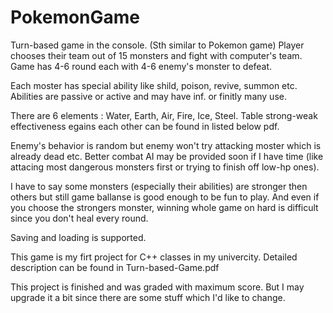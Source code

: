 # PokemonGame
 
Turn-based game in the console. (Sth similar to Pokemon game)
Player chooses their team out of 15 monsters and fight with computer's team.
Game has 4-6 round each with 4-6 enemy's monster to defeat.

Each moster has special ability like shild, poison, revive, summon etc.
Abilities are passive or active and may have inf. or finitly many use.

There are 6 elements : Water, Earth, Air, Fire, Ice, Steel.
Table strong-weak effectiveness egains each other can be found in listed below pdf.

Enemy's behavior is random but enemy won't try attacking moster which is already dead etc.
Better combat AI may be provided soon if I have time (like attacing most dangerous monsters first or trying to finish off low-hp ones).

I have to say some monsters (especially their abilities) are stronger then others but still game ballanse is good enough to be fun to play.
And even if you choose the strongers monster, winning whole game on hard is difficult since you don't heal every round.


Saving and loading is supported.

This game is my firt project for C++ classes in my univercity. 
Detailed description can be found in Turn-based-Game.pdf

This project is finished and was graded with maximum score. But I may upgrade it a bit since there are some stuff which I'd like to change.
